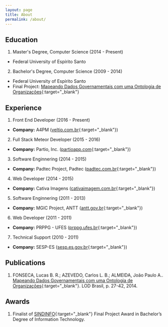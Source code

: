 ```yaml
---
layout: page
title: About
permalink: /about/
---
```


## Education

1. Master's Degree, Computer Science (2014 - Present)
+ Federal University of Espírito Santo

2. Bachelor's Degree, Computer Science (2009 - 2014)
+ Federal University of Espírito Santo
+ Final Project: [Mapeando Dados Governamentais com uma Ontologia de Organizações](https://drive.google.com/file/d/0B-RWB54HnvoITjZQWTR5bmZJRDg/view?usp=drive_web){:target="_blank"}

## Experience

1. Front End Developer (2016 - Present)
+ **Company:** A4PM ([veltio.com.br](http://veltio.com.br/){:target="_blank"})

2. Full Stack Meteor Developer (2015 - 2016)
+ **Company:** Partio, Inc. ([partioapp.com](http://partioapp.com){:target="_blank"})

3. Software Enginnering (2014 - 2015)
+ **Company:** Padtec Project, Padtec ([padtec.com.br](http://www.padtec.com.br/){:target="_blank"})

4. Web Developer (2014 - 2015)
+ **Company:** Cativa Imagens ([cativaimagem.com.br](http://www.cativaimagem.com.br/){:target="_blank"})

5. Software Enginnering (2011 - 2013)
+ **Company:** MGIC Project, ANTT ([antt.gov.br](http://www.antt.gov.br/){:target="_blank"})

6. Web Developer (2011 - 2011)
+ **Company:** PRPPG - UFES ([prppg.ufes.br](http://www.prppg.ufes.br/){:target="_blank"})

7. Technical Support (2010 - 2011)
+ **Company:** SESP-ES ([sesp.es.gov.br](http://www.sesp.es.gov.br/){:target="_blank"})


## Publications

1. FONSECA, Lucas B. R.; AZEVEDO, Carlos L. B.; ALMEIDA, João Paulo A.. [Mapeando Dados Governamentais com uma Ontologia de Organizações](http://inf.ufes.br/~lfonseca/wp-content/uploads/Mapeando_Dados_Governamentais_com_uma_Ontologia_de_Organiza%C3%A7%C3%B5es.pdf){:target="_blank"}. LOD Brasil, p. 27-42, 2014.

## Awards

1. Finalist of [SINDINFO](http://www.sindinfo.com.br/){:target="_blank"} Final Project Award in Bachelor’s Degree of Information Technology.

